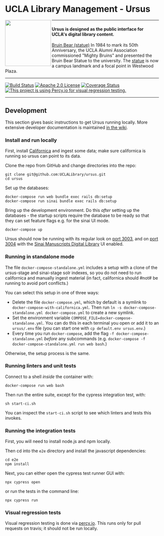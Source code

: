 # UCLA Library Management - Ursus

<img align="left" width="150" src="http://digital2.library.ucla.edu/imageResize.do?contentFileId=78999&scaleFactor=0.4">

---

#### Ursus is designed as the public interface for UCLA's digital library content.

[Bruin Bear (statue)](http://digital2.library.ucla.edu/viewItem.do?ark=21198/zz0009b6bm)
In 1984 to mark its 50th Anniversary, the UCLA Alumni Association commissioned "Mighty Bruins" and presented the Bruin Bear Statue to the university. The [statue](http://www.publicartinla.com/UCLAArt/bruin_bear.html) is now a campus landmark and a focal point in Westwood Plaza.

---

[![Build Status](https://travis-ci.org/UCLALibrary/ursus.svg?branch=master)](https://travis-ci.org/UCLALibrary/ursus)
[![Apache 2.0 License](http://img.shields.io/badge/APACHE2-license-blue.svg)](./LICENSE)
[![Coverage Status](https://coveralls.io/repos/github/UCLALibrary/ursus/badge.svg?branch=ci%2Fadd-coveralls)](https://coveralls.io/github/UCLALibrary/ursus?branch=ci%2Fadd-coveralls)
[![This project is using Percy.io for visual regression testing.](https://percy.io/static/images/percy-badge.svg)](https://percy.io/UCLA-Library-Software-Development/ursus)

---

## Development

This section gives basic instructions to get Ursus running locally. More extensive developer documentation is maintained [in the wiki](https://github.com/UCLALibrary/amalgamated-samvera/wiki).

### Install and run locally

First, install [Californica](https://github.com/UCLALibrary/californica) and ingest some data; make sure californica is running so ursus can point to its data.

Clone the repo from GitHub and change directories into the repo:
```
git clone git@github.com:UCLALibrary/ursus.git
cd ursus
```

Set up the databases:
```
docker-compose run web bundle exec rails db:setup
docker-compose run sinai bundle exec rails db:setup
```

Bring up the development environment. Do this _after_ setting up the databases - the startup scripts require the database to be ready so that they can set feature flags e.g. for the sinai UI mode.
```
docker-compose up
```

Ursus should now be running with its regular look on [port 3003](http://localhost:3003), and on [port 3004](http://localhost:3004) with the [Sinai Manuscripts Digital Library](https://sinaimanuscripts.library.ucla.edu/) UI enabled.

### Running in standalone mode

The file `docker-compose-standalone.yml` includes a setup with a clone of the ursus-stage and sinai-stage solr indexes, so you do not need to run californica and manually ingest material (in fact, californica should #not# be running to avoid port conflicts.)

You can select this setup in one of three ways:
- Delete the file `docker-compose.yml`, which by default is a symlink to `docker-compose-with-californica.yml`. Then run `ln -s docker-compose-standalone.yml docker-compose.yml` to create a new symlink.
- Set the environment variable `COMPOSE_FILE=docker-compose-standalone.yml`. You can do this in each terminal you open or add it to an `ursus/.env` file (you can start one with  `cp default.env ursus.env`.)
- Every time you run `docker-compose`, add the flag `-f docker-compose-standalone.yml` _before_ any subcommands (e.g. `docker-compose -f docker-compose-standalone.yml run web bash`.)

Otherwise, the setup process is the same.

### Running linters and unit tests

Connect to a shell *inside* the container with:
```
docker-compose run web bash
```

Then run the entire suite, except for the cypress integration test, with:
```
sh start-ci.sh
```

You can inspect the `start-ci.sh` script to see which linters and tests this invokes.

### Running the integration tests

First, you will need to install node.js and npm locally.

Then cd into the `e2e` directory and install the javascript dependencies:
```
cd e2e
npm install
```

Next, you can either open the cypress test runner GUI with:
```
npx cypress open
```

or run the tests in the command line:
```
npx cypress run
```

### Visual regression tests

Visual regression testing is done via [percy.io](https://percy.io/UCLA-Library-Software-Development/ursus). This runs only for pull requests on travis; it should not be run locally.
